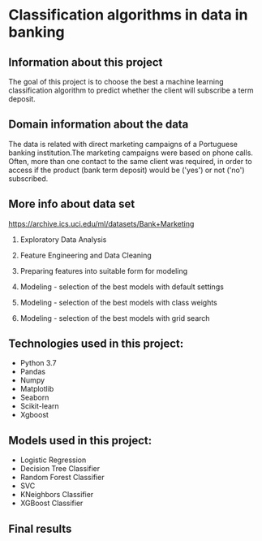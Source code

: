 # Classification algorithms in data in banking
## Information about this project
The goal of this project is to choose the best a machine learning classification algorithm to predict whether the client will subscribe a term deposit.
## Domain information about the data
The data is related with direct marketing campaigns of a Portuguese banking institution.The marketing campaigns were based on phone calls.
Often, more than one contact to the same client was required, in order to access if the product (bank term deposit) would be ('yes') or not ('no') subscribed.
## More info about data set
https://archive.ics.uci.edu/ml/datasets/Bank+Marketing

1) Exploratory Data Analysis

2) Feature Engineering and Data Cleaning

3) Preparing features into suitable form for modeling

4) Modeling - selection of the best models with default settings

5) Modeling - selection of the best models with class weights

6) Modeling - selection of the best models with grid search


## Technologies used in this project:
- Python 3.7
- Pandas
- Numpy
- Matplotlib
- Seaborn
- Scikit-learn
- Xgboost

## Models used in this project:

- Logistic Regression
- Decision Tree Classifier
- Random Forest Classifier
- SVC
- KNeighbors Classifier
- XGBoost Classifier

## Final results
